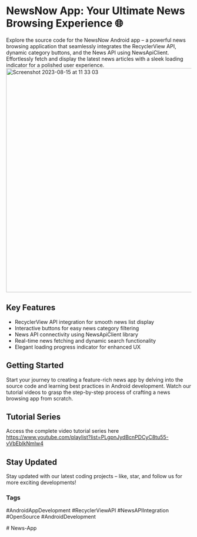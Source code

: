 # NewsNow App: Your Ultimate News Browsing Experience 🌐

Explore the source code for the NewsNow Android app – a powerful news browsing application that seamlessly integrates the RecyclerView API, dynamic category buttons, and the News API using NewsApiClient. Effortlessly fetch and display the latest news articles with a sleek loading indicator for a polished user experience.
<img width="609" alt="Screenshot 2023-08-15 at 11 33 03" src="https://github.com/bimalkaf/Android_News_App/assets/60041910/c54173b3-d7fa-463d-9167-681e20969ccd">

## Key Features

- RecyclerView API integration for smooth news list display
- Interactive buttons for easy news category filtering
- News API connectivity using NewsApiClient library
- Real-time news fetching and dynamic search functionality
- Elegant loading progress indicator for enhanced UX

## Getting Started

Start your journey to creating a feature-rich news app by delving into the source code and learning best practices in Android development. Watch our tutorial videos to grasp the step-by-step process of crafting a news browsing app from scratch.

## Tutorial Series

Access the complete video tutorial series here  https://www.youtube.com/playlist?list=PLgpnJydBcnPDCyC8tu55-vVbEblkNmIw4

## Stay Updated

Stay updated with our latest coding projects – like, star, and follow us for more exciting developments!

### Tags

#AndroidAppDevelopment #RecyclerViewAPI #NewsAPIIntegration #OpenSource #AndroidDevelopment


#   N e w s - A p p  
 